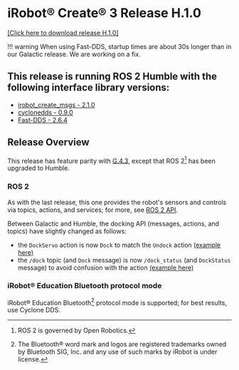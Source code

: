 # iRobot® Create® 3 Release H.1.0
[[Click here to download release H.1.0]](https://edu.irobot.com/create3/firmware/H.1.0)

!!! warning
    When using Fast-DDS, startup times are about 30s longer than in our Galactic release. We are working on a fix.

## This release is running ROS 2 Humble with the following interface library versions:

- [irobot_create_msgs - 2.1.0](https://github.com/iRobotEducation/irobot_create_msgs/tree/2.1.0)
- [cyclonedds - 0.9.0](https://github.com/eclipse-cyclonedds/cyclonedds/tree/0.9.0)
- [Fast-DDS - 2.6.4](https://github.com/eProsima/Fast-DDS/tree/2.6.4)

## Release Overview
This release has feature parity with [G.4.3](../g_4_3), except that ROS 2[^1] has been upgraded to Humble.

### ROS 2

As with the last release, this one provides the robot's sensors and controls via topics, actions, and services; for more, see [ROS 2 API](../../api/ros2/).

Between Galactic and Humble, the docking API (messages, actions, and topics) have slightly changed as follows:

* the `DockServo` action is now `Dock` to match the `Undock` action [(example here)](../../api/docking/#docking)
* the `/dock` topic (and `Dock` message) is now `/dock_status` (and `DockStatus` message) to avoid confusion with the action [(example here)](../../api/docking/#dock-information)

### iRobot® Education Bluetooth protocol mode

iRobot® Education Bluetooth[^2] protocol mode is supported; for best results, use Cyclone DDS.


[^1]: ROS 2 is governed by Open Robotics.
[^2]: The Bluetooth® word mark and logos are registered trademarks owned by Bluetooth SIG, Inc. and any use of such marks by iRobot is under license.
[^3]: All other trademarks mentioned are the property of their respective owners.